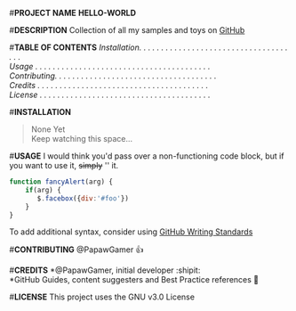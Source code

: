 #**PROJECT NAME**
**HELLO-WORLD**

#**DESCRIPTION**
Collection of all my samples and toys on [GitHub](http://github.com/dwood-GGTCFC/)

#**TABLE OF CONTENTS**
*Installation. . . . . . . . . . . . . . . . . . . . . . . . . . . . . . . . . . . . .*   
*Usage . . . . . . . . . . . . . . . . . . . . . . . . . . . . . . . . . . . . . . . .*   
*Contributing. . . . . . . . . . . . . . . . . . . . . . . . . . . . . . . . . . . . .*    
*Credits . . . . . . . . . . . . . . . . . . . . . . . . . . . . . . . . . . . . . . .*     
*License . . . . . . . . . . . . . . . . . . . . . . . . . . . . . . . . . . . . . . .*      
    
#**INSTALLATION**
> None Yet  
> Keep watching this space...

#**USAGE**
I would think you'd pass over a non-functioning code block, but if you want to use it, ~~simply~~ '<reference>' it. 

```javascript
function fancyAlert(arg) {
    if(arg) {
       $.facebox({div:'#foo'})
    }
}
```  
To add additional syntax, consider using [GitHub Writing Standards](https://help.github.com/categories/writing-on-github/)

#**CONTRIBUTING**
@PapawGamer :+1:
 
#**CREDITS**
*@PapawGamer, initial developer :shipit:  
*GitHub Guides, content suggesters and Best Practice references :muscle:
 
#**LICENSE**
This project uses the GNU v3.0 License
